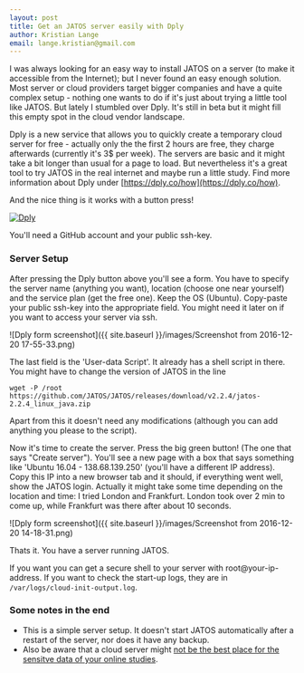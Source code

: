 ```yaml
---
layout: post
title: Get an JATOS server easily with Dply
author: Kristian Lange
email: lange.kristian@gmail.com
---
```


I was always looking for an easy way to install JATOS on a server (to make it accessible from the Internet); but I never found an easy enough solution. Most server or cloud providers target bigger companies and have a quite complex setup - nothing one wants to do if it's just about trying a little tool like JATOS. But lately I stumbled over Dply. It's still in beta but it might fill this empty spot in the cloud vendor landscape. 

Dply is a new service that allows you to quickly create a temporary cloud server for free - actually only the the first 2 hours are free, they charge afterwards (currently it's 3$ per week). The servers are basic and it might take a bit longer than usual for a page to load. But nevertheless it's a great tool to try JATOS in the real internet and maybe run a little study. Find more information about Dply under [https://dply.co/how](https://dply.co/how).

And the nice thing is it works with a button press!

[![Dply](https://dply.co/b.svg)](https://dply.co/b/pXk4mgxj)

You'll need a GitHub account and your public ssh-key.

### Server Setup

After pressing the Dply button above you'll see a form. You have to specify the server name (anything you want), location (choose one near yourself) and the service plan (get the free one). Keep the OS (Ubuntu). Copy-paste your public ssh-key into the appropriate field. You might need it later on if you want to access your server via ssh.

![Dply form screenshot]({{ site.baseurl }}/images/Screenshot from 2016-12-20 17-55-33.png)

The last field is the 'User-data Script'. It already has a shell script in there. You might have to change the version of JATOS in the line 

`wget -P /root https://github.com/JATOS/JATOS/releases/download/v2.2.4/jatos-2.2.4_linux_java.zip`

Apart from this it doesn't need any modifications (although you can add anything you please to the script). 

Now it's time to create the server. Press the big green button! (The one that says "Create server"). You'll see a new page with a box that says something like 'Ubuntu 16.04 - 138.68.139.250' (you'll have a different IP address). Copy this IP into a new browser tab and it should, if everything went well, show the JATOS login. Actually it might take some time depending on the location and time: I tried London and Frankfurt. London took over 2 min to come up, while Frankfurt was there after about 10 seconds.

![Dply form screenshot]({{ site.baseurl }}/images/Screenshot from 2016-12-20 14-18-31.png)

Thats it. You have a server running JATOS.

If you want you can get a secure shell to your server with root@your-ip-address. If you want to check the start-up logs, they are in `/var/logs/cloud-init-output.log`.

### Some notes in the end

* This is a simple server setup. It doesn't start JATOS automatically after a restart of the server, nor does it have any backup.
* Also be aware that a cloud server might [not be the best place for the sensitve data of your online studies](https://github.com/JATOS/JATOS/wiki/Data-Privacy-and-Ethics).
